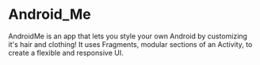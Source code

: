 # Android_Me
AndroidMe is an app that lets you style your own Android by customizing it's hair and clothing! It uses Fragments, modular sections of an Activity, to create a flexible and responsive UI.
